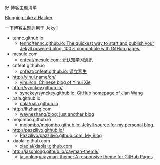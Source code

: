 好 博客主题清单


[Blogging Like a Hacker](http://tom.preston-werner.com/2008/11/17/blogging-like-a-hacker.html)


一下博客主题适用于 Jekyll  

- tennc.github.io
	- [tennc/tennc.github.io: The quickest way to start and publish your Jekyll powered blog. 100% compatible with GitHub pages.](https://github.com/tennc/tennc.github.io)
- mesule.com
	- [cnfeat/mesule.com: 元认知学习通讯](https://github.com/cnfeat/mesule.com)
- cnfeat.github.io
	+ [cnfeat/cnfeat.github.io: 读立写生](https://github.com/cnfeat/cnfeat.github.io)
- http://yihui.name/cn/
	+ [yihui/cn: Chinese blog of Yihui Xie](https://github.com/yihui/cn)
- http://synckey.github.io/
	+ [synckey/synckey.github.io: GitHub homepage of Jian Wang](https://github.com/synckey/synckey.github.io)
- pala.github.io
	+ [pala/pala.github.io](https://github.com/pala/pala.github.io)
- http://lhzhang.com
	+ [waynezhang/blog: just another blog](https://github.com/waynezhang/blog)
- mojombo.github.io
	+ [mojombo/mojombo.github.io: Jekyll source for my personal blog.](https://github.com/mojombo/mojombo.github.io)
- http://pazzilivo.github.io/
	+ [Pazzilivo/pazzilivo.github.com: My Blog](https://github.com/Pazzilivo/pazzilivo.github.com)
- xiaolai.github.com
	+ [xiaolai/xiaolai.github.com](https://github.com/xiaolai/xiaolai.github.com)
- http://jasonlong.github.io/cayman-theme/
	+ [jasonlong/cayman-theme: A responsive theme for GitHub Pages](https://github.com/jasonlong/cayman-theme)